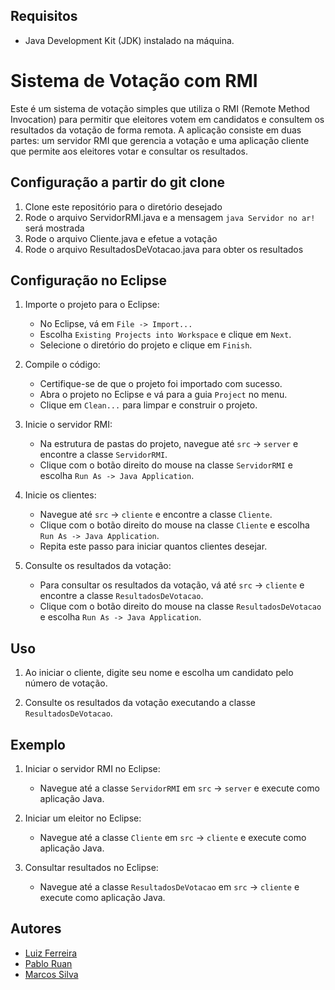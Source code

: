 ## Requisitos

- Java Development Kit (JDK) instalado na máquina.

# Sistema de Votação com RMI

Este é um sistema de votação simples que utiliza o RMI (Remote Method Invocation) para permitir que eleitores votem em candidatos e consultem os resultados da votação de forma remota. A aplicação consiste em duas partes: um servidor RMI que gerencia a votação e uma aplicação cliente que permite aos eleitores votar e consultar os resultados.

## Configuração a partir do git clone
1. Clone este repositório para o diretório desejado
2. Rode o arquivo ServidorRMI.java e a mensagem ```java Servidor no ar!``` será mostrada
3. Rode o arquivo Cliente.java e efetue a votação 
4. Rode o arquivo ResultadosDeVotacao.java para obter os resultados

## Configuração no Eclipse

1. Importe o projeto para o Eclipse:
   - No Eclipse, vá em `File -> Import...`
   - Escolha `Existing Projects into Workspace` e clique em `Next`.
   - Selecione o diretório do projeto e clique em `Finish`.

2. Compile o código:
   - Certifique-se de que o projeto foi importado com sucesso.
   - Abra o projeto no Eclipse e vá para a guia `Project` no menu.
   - Clique em `Clean...` para limpar e construir o projeto.

3. Inicie o servidor RMI:
   - Na estrutura de pastas do projeto, navegue até `src` -> `server` e encontre a classe `ServidorRMI`.
   - Clique com o botão direito do mouse na classe `ServidorRMI` e escolha `Run As -> Java Application`.

4. Inicie os clientes:
   - Navegue até `src` -> `cliente` e encontre a classe `Cliente`.
   - Clique com o botão direito do mouse na classe `Cliente` e escolha `Run As -> Java Application`.
   - Repita este passo para iniciar quantos clientes desejar.

5. Consulte os resultados da votação:
   - Para consultar os resultados da votação, vá até `src` -> `cliente` e encontre a classe `ResultadosDeVotacao`.
   - Clique com o botão direito do mouse na classe `ResultadosDeVotacao` e escolha `Run As -> Java Application`.

## Uso

1. Ao iniciar o cliente, digite seu nome e escolha um candidato pelo número de votação.

2. Consulte os resultados da votação executando a classe `ResultadosDeVotacao`.

## Exemplo

1. Iniciar o servidor RMI no Eclipse:
   - Navegue até a classe `ServidorRMI` em `src` -> `server` e execute como aplicação Java.

2. Iniciar um eleitor no Eclipse:
   - Navegue até a classe `Cliente` em `src` -> `cliente` e execute como aplicação Java.

3. Consultar resultados no Eclipse:
   - Navegue até a classe `ResultadosDeVotacao` em `src` -> `cliente` e execute como aplicação Java.

## Autores

- [Luiz Ferreira](https://github.com/LuizFNeto20)
- [Pablo Ruan](https://github.com/Iamdiaspablo)
- [Marcos Silva](https://github.com/Marcosxx1)

 

